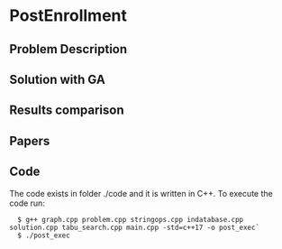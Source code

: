 # PostEnrollment

## Problem Description

## Solution with GA

## Results comparison

## Papers

## Code 
The code exists in folder ./code and it is written in C++.
To execute the code run:

```
  $ g++ graph.cpp problem.cpp stringops.cpp indatabase.cpp solution.cpp tabu_search.cpp main.cpp -std=c++17 -o post_exec`
  $ ./post_exec
```
